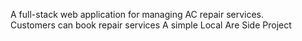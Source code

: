 A full-stack web application for managing AC repair services.  
Customers can book repair services
A simple Local Are Side Project
